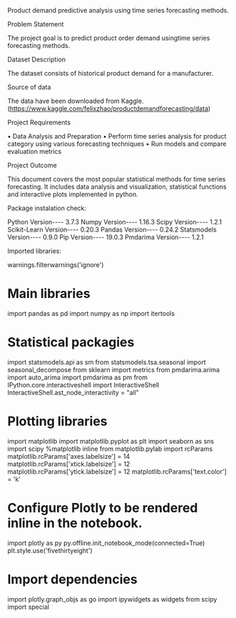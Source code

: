 
Product demand predictive analysis using time series forecasting methods. 

Problem Statement

The project goal is to predict product order demand usingtime series forecasting methods.

Dataset Description

The dataset consists of historical product demand for a manufacturer.

Source of data 

The data have been downloaded from Kaggle. (https://www.kaggle.com/felixzhao/productdemandforecasting/data)

Project Requirements

• Data Analysis and Preparation
• Perform time series analysis for product category using various forecasting techniques
• Run models and compare evaluation metrics

Project Outcome

This document covers the most popular statistical methods for time series forecasting. It includes data analysis and visualization, statistical functions and interactive plots implemented in python.

Package instalation check:

Python Version---- 3.7.3 
Numpy Version---- 1.16.3
Scipy Version---- 1.2.1
Scikit-Learn Version---- 0.20.3
Pandas Version---- 0.24.2
Statsmodels Version---- 0.9.0
Pip Version---- 19.0.3
Pmdarima Version---- 1.2.1

Imported libraries:

warnings.filterwarnings('ignore')

# Main libraries
import pandas as pd
import numpy as np
import itertools

# Statistical packagies
import statsmodels.api as sm
from statsmodels.tsa.seasonal import seasonal_decompose
from sklearn import metrics
from pmdarima.arima import auto_arima
import pmdarima as pm
from IPython.core.interactiveshell import InteractiveShell
InteractiveShell.ast_node_interactivity = "all"

# Plotting libraries
import matplotlib
import matplotlib.pyplot as plt
import seaborn as sns
import scipy
%matplotlib inline
from matplotlib.pylab import rcParams
matplotlib.rcParams['axes.labelsize'] = 14
matplotlib.rcParams['xtick.labelsize'] = 12
matplotlib.rcParams['ytick.labelsize'] = 12
matplotlib.rcParams['text.color'] = 'k'

# Configure Plotly to be rendered inline in the notebook.
import plotly as py
py.offline.init_notebook_mode(connected=True)
plt.style.use('fivethirtyeight')

# Import dependencies
import plotly.graph_objs as go
import ipywidgets as widgets
from scipy import special






